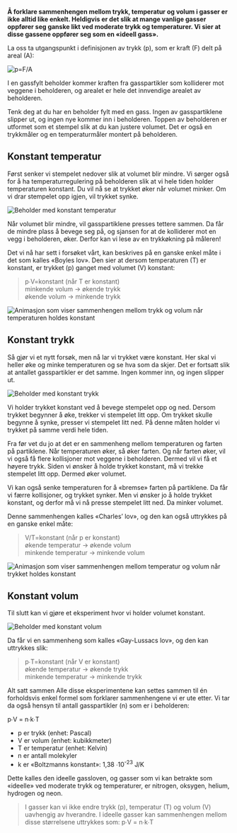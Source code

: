 **Å forklare sammenhengen mellom trykk, temperatur og volum i gasser er ikke alltid like enkelt. Heldigvis er det slik at mange vanlige gasser oppfører seg ganske likt ved moderate trykk og temperaturer. Vi sier at disse gassene oppfører seg som en «ideell gass».**

La oss ta utgangspunkt i definisjonen av trykk (p), som er kraft (F) delt på areal (A):

![p=F/A](https://www.wolframalpha.com/share/img?i=d41d8cd98f00b204e9800998ecf8427el2j275rs51&f=HBQTQYZYGY4TQNDEMMYGMNBQGAYDCNDEMQZDMZTBHA2DEMBSG5RQaaaa)

I en gassfylt beholder kommer kraften fra gasspartikler som kolliderer mot veggene i beholderen, og arealet er hele det innvendige arealet av beholderen.

Tenk deg at du har en beholder fylt med en gass. Ingen av gasspartiklene slipper ut, og ingen nye kommer inn i beholderen. Toppen av beholderen er utformet som et stempel slik at du kan justere volumet. Det er også en trykkmåler og en temperaturmåler montert på beholderen.

Konstant temperatur
-------------------
Først senker vi stempelet nedover slik at volumet blir mindre. Vi sørger også for å ha temperaturregulering på beholderen slik at vi hele tiden holder temperaturen konstant. Du vil nå se at trykket øker når volumet minker. Om vi drar stempelet opp igjen, vil trykket synke.

![Beholder med konstant temperatur](https://upload.wikimedia.org/wikipedia/commons/thumb/4/40/Illustrasjon_av_den_ideelle_gassloven_-_konstant_temperatur_og_varierende_volum.png/408px-Illustrasjon_av_den_ideelle_gassloven_-_konstant_temperatur_og_varierende_volum.png)

Når volumet blir mindre, vil gasspartiklene presses tettere sammen. Da får de mindre plass å bevege seg på, og sjansen for at de kolliderer mot en vegg i beholderen, øker. Derfor kan vi lese av en trykkøkning på måleren!

Det vi nå har sett i forsøket vårt, kan beskrives på en ganske enkel måte i det som kalles «Boyles lov». Den sier at dersom temperaturen (T) er konstant, er trykket (p) ganget med volumet (V) konstant:

>p∙V=konstant (når T er konstant)  
>minkende volum → økende trykk  
>økende volum → minkende trykk  

![Animasjon som viser sammenhengen mellom trykk og volum når temperaturen holdes konstant](https://upload.wikimedia.org/wikipedia/commons/1/15/Boyles_Law_animated.gif)

Konstant trykk
--------------
Så gjør vi et nytt forsøk, men nå lar vi trykket være konstant. Her skal vi heller øke og minke temperaturen og se hva som da skjer. Det er fortsatt slik at antallet gasspartikler er det samme. Ingen kommer inn, og ingen slipper ut.

![Beholder med konstant trykk](https://upload.wikimedia.org/wikipedia/commons/thumb/1/1f/Illustrasjon_av_den_ideelle_gassloven_-_konstant_trykk_og_varierende_temperatur.png/418px-Illustrasjon_av_den_ideelle_gassloven_-_konstant_trykk_og_varierende_temperatur.png)

Vi holder trykket konstant ved å bevege stempelet opp og ned. Dersom trykket begynner å øke, trekker vi stempelet litt opp. Om trykket skulle begynne å synke, presser vi stempelet litt ned. På denne måten holder vi trykket på samme verdi hele tiden.

Fra før vet du jo at det er en sammenheng mellom temperaturen og farten på partiklene. Når temperaturen øker, så øker farten. Og når farten øker, vil vi også få flere kollisjoner mot veggene i beholderen. Dermed vil vi få et høyere trykk. Siden vi ønsker å holde trykket konstant, må vi trekke stempelet litt opp. Dermed øker volumet.

Vi kan også senke temperaturen for å «bremse» farten på partiklene. Da får vi færre kollisjoner, og trykket synker. Men vi ønsker jo å holde trykket konstant, og derfor må vi nå presse stempelet litt ned. Da minker volumet.

Denne sammenhengen kalles «Charles’ lov», og den kan også uttrykkes på en ganske enkel måte:

>V/T=konstant (når p er konstant)  
>økende temperatur → økende volum  
>minkende temperatur → minkende volum  

![Animasjon som viser sammenhengen mellom temperatur og volum når trykket holdes konstant](https://upload.wikimedia.org/wikipedia/commons/e/e4/Charles_and_Gay-Lussac%27s_Law_animated.gif)

Konstant volum
--------------
Til slutt kan vi gjøre et eksperiment hvor vi holder volumet konstant.

![Beholder med konstant volum](https://upload.wikimedia.org/wikipedia/commons/thumb/e/e1/Illustrasjon_av_den_ideelle_gassloven_-_konstant_volum.png/420px-Illustrasjon_av_den_ideelle_gassloven_-_konstant_volum.png)

Da får vi en sammenheng som kalles «Gay-Lussacs lov», og den kan uttrykkes slik:

>p∙T=konstant (når V er konstant)  
>økende temperatur → økende trykk  
>minkende temperatur → minkende trykk  

Alt satt sammen
Alle disse eksperimentene kan settes sammen til én forholdsvis enkel formel som forklarer sammenhengene vi er ute etter. Vi tar da også hensyn til antall gasspartikler (n) som er i beholderen:

p∙V = n∙k∙T

* p er trykk (enhet: Pascal)
* V er volum (enhet: kubikkmeter)
* T er temperatur (enhet: Kelvin)
* n er antall molekyler
* k er «Boltzmanns konstant»: 1,38 ∙10<sup>-23</sup> J/K

Dette kalles den ideelle gassloven, og gasser som vi kan betrakte som «ideelle» ved moderate trykk og temperaturer, er nitrogen, oksygen, helium, hydrogen og neon.

>I gasser kan vi ikke endre trykk (p), temperatur (T) og volum (V) uavhengig av hverandre. I ideelle gasser kan sammenhengen mellom disse størrelsene uttrykkes som: p∙V = n∙k∙T

